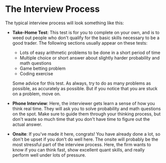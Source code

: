 # The Interview Process

The typical interview process will look something like this:

- __Take-Home Test__: This test is for you to complete on your own, and is to weed out people who don't qualify for the basic skills necessary to be a good trader. The following sections usually appear on these tests:

  - Lots of easy arithmetic problems to be done in a short period of time
  - Multiple choice or short answer about slightly harder probability and math questions
  - Game betting problem
  - Coding exercise

  Some advice for this test. As always, try to do as many problems as possible, as accurately as possible.
  But if you notice that you are stuck on a problem, move on.

- __Phone Interview__: Here, the interviewer gets learn a sense of how you think real time. They will ask you to solve probability and math questions on the spot. Make sure to guide them through your thinking process, but don't waste so much time that you don't have time to figure out the actual answer.
- __Onsite__: If you've made it here, congrats! You have already done a lot, so don't be upset if you don't do well here. The onsite will probably be the most stressful part of the interview process. Here, the firm wants to know if you can think fast, show excellent quant skills, and really perform well under lots of pressure.
